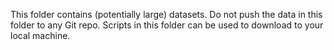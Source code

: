 This folder contains (potentially large) datasets. Do not push the data in this
folder to any Git repo. Scripts in this folder can be used to download to your
local machine.
